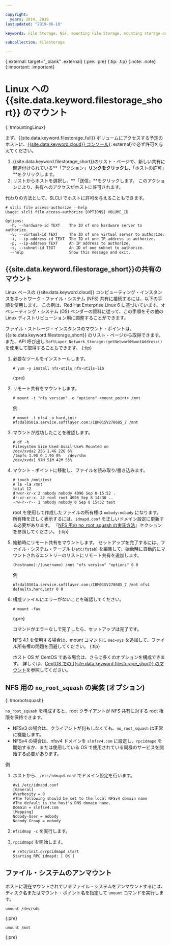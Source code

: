 ```yaml
---

copyright:
  years: 2014, 2019
lastupdated: "2019-06-10"

keywords: File Storage, NSF, mounting File Storage, mounting storage on Linux,

subcollection: FileStorage

---
```

{:external: target="_blank" .external}
{:pre: .pre}
{:tip: .tip}
{:note: .note}
{:important: .important}

# Linux への {{site.data.keyword.filestorage_short}} のマウント
{: #mountingLinux}

まず、{{site.data.keyword.filestorage_full}} ボリュームにアクセスする予定のホストに、[{{site.data.keyword.cloud}} コンソール](https://{DomainName}/classic){: external}で必ず許可を与えてください。

1. {{site.data.keyword.filestorage_short}}のリスト・ページで、新しい共有に関連付けられている**「アクション」**リンクをクリックし、**「ホストの許可」**をクリックします。
2. リストからホストを選択し、**「送信」**をクリックします。 このアクションにより、共有へのアクセスがホストに許可されます。

代わりの方法として、SLCLI でホストに許可を与えることもできます。
```
# slcli file access-authorize --help
Usage: slcli file access-authorize [OPTIONS] VOLUME_ID

Options:
  -h, --hardware-id TEXT    The ID of one hardware server to authorize.
  -v, --virtual-id TEXT     The ID of one virtual server to authorize.
  -i, --ip-address-id TEXT  The ID of one IP address to authorize.
  -p, --ip-address TEXT     An IP address to authorize.
  -s, --subnet-id TEXT      An ID of one subnet to authorize.
  --help                    Show this message and exit.
```

## {{site.data.keyword.filestorage_short}}の共有のマウント

Linux ベースの {{site.data.keyword.cloud}} コンピューティング・インスタンスをネットワーク・ファイル・システム (NFS) 共有に接続するには、以下の手順を使用します。 この例は、Red Hat Enterprise Linux 6 に基づいています。オペレーティング・システム (OS) ベンダーの資料に従って、この手順をその他の Linux ディストリビューション用に調整することができます。

ファイル・ストレージ・インスタンスのマウント・ポイントは、{{site.data.keyword.filestorage_short}} のリスト・ページから取得できます。また、API 呼び出し `SoftLayer_Network_Storage::getNetworkMountAddress()` を使用して取得することもできます。
{:tip}

1. 必要なツールをインストールします。
   ```
   # yum -y install nfs-utils nfs-utils-lib
   ```
   {:pre}

2. リモート共有をマウントします。
   ```
   # mount -t "nfs version" -o "options" <mount_point> /mnt
   ```

   例
   ```
   # mount -t nfs4 -o hard,intr
   nfsdal0501a.service.softlayer.com:/IBM01SV278685_7 /mnt
   ```

3. マウントが成功したことを確認します。
   ```
   # df -h
   Filesystem Size Used Avail Use% Mounted on
   /dev/xvda2 25G 1.4G 22G 6%
   /tmpfs 1.9G 0 1.9G 0%   /dev/shm
   /dev/xvda1 97M 51M 42M 55%
   ```

4. マウント・ポイントに移動し、ファイルを読み取り/書き込みます。
   ```
   # touch /mnt/test
   # ls -la /mnt
   total 12
   drwxr-xr-x 2 nobody nobody 4096 Sep 8 15:52 .
   dr-xr-xr-x. 22 root root 4096 Sep 8 14:30 ..
   -rw-r--r-- 1 nobody nobody 0 Sep 8 15:52 test
   ```

   root を使用して作成したファイルの所有権は `nobody:nobody` になります。 所有権を正しく表示するには、`idmapd.conf` を正しいドメイン設定に更新する必要があります。 『[NFS 用の no_root_squash の実装方法](#norootsquash)』セクションを参照してください。
   {:tip}

5. 始動時にリモート共有をマウントします。 セットアップを完了するには、ファイル・システム・テーブル (`/etc/fstab`) を編集して、始動時に自動的にマウントされるエントリーのリストにリモート共有を追加します。

   ```
   (hostname):/(username) /mnt "nfs version" "options" 0 0
   ```

   例

   ```
   nfsdal0501a.service.softlayer.com:/IBM01SV278685_7 /mnt nfs4 defaults,hard,intr 0 0
   ```

6. 構成ファイルにエラーがないことを確認してください。

   ```
   # mount -fav
   ```
   {:pre}

   コマンドがエラーなしで完了したら、セットアップは完了です。

   NFS 4.1 を使用する場合は、mount コマンドに `sec=sys` を追加して、ファイル所有権の問題を回避してください。
   {:tip}

   ホスト OS が CentOS である場合は、さらに多くのオプションを構成できます。 詳しくは、[CentOS での {{site.data.keyword.filestorage_short}} のマウント](/docs/infrastructure/FileStorage?topic=FileStorage-mountingCentOS)を参照してください。


## NFS 用の `no_root_squash` の実装 (オプション)
{: #norootsquash}

`no_root_squash` を構成すると、root クライアントが NFS 共有に対する root 権限を保持できます。
- NFSv3 の場合は、クライアントが何もしなくても、`no_root_squash` は正常に機能します。
- NFSv4 の場合は、nfsv4 ドメインを `slnfsv4.com` に設定し、`rpcidmapd` を開始するか、または使用している OS で使用されている同様のサービスを開始する必要があります。

例

1. ホストから、`/etc/idmapd.conf` でドメイン設定を行います。

   ```
   #vi /etc/idmapd.conf
   [General]
   #Verbosity = 0
   #The following should be set to the local NFSv4 domain name
   #The default is the host's DNS domain name.
   Domain = slnfsv4.com
   [Mapping]
   Nobody-User = nobody
   Nobody-Group = nobody
   ```

2. `nfsidmap -c` を実行します。
3. `rpcidmapd` を開始します。
   ```
   # /etc/init.d/rpcidmapd start
   Starting RPC idmapd: [ OK ]
   ```
## ファイル・システムのアンマウント

ホストに現在マウントされているファイル・システムをアンマウントするには、ディスク名またはマウント・ポイント名を指定して `umount` コマンドを実行します。

```
umount /dev/sdb
```
{:pre}

```
umount /mnt
```
{:pre}
